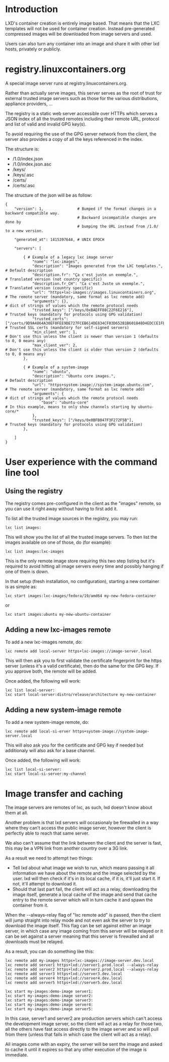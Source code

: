 # Introduction
LXD's container creation is entirely image based. That means that the
LXC templates will not be used for container creation. Instead
pre-generated compressed images will be downloaded from image servers
and used.

Users can also turn any container into an image and share it with other
lxd hosts, privately or publicly.

# registry.linuxcontainers.org
A special image server runs at registry.linuxcontainers.org.

Rather than actually serve images, this server serves as the root of
trust for external trusted image servers such as those for the various
distributions, appliance providers, ...

The registry is a static web server accessible over HTTPs which serves a
JSON index of all the trusted remotes including their remote URL,
protocol and list of valid and invalid GPG key(s).

To avoid requiring the use of the GPG server network from the client,
the server also provides a copy of all the keys referenced in the index.

The structure is:
 - /1.0/index.json
 - /1.0/index.json.asc
 - /keys/<GPG long ID>
 - /keys/<GPG long ID>.asc
 - /certs/<SHA-256 fingerprint>
 - /certs/<SHA-256 fingerprint>.asc

The structure of the json will be as follow:

    {
        "version": 1,               # Bumped if the format changes in a backward compatible way.
                                    # Backward incompatible changes are done by
                                    # bumping the URL instead from /1.0/ to a new version.

        "generated_at": 1415397644, # UNIX EPOCH

        "servers": [

            { # Example of a legacy lxc image server
                "name": "lxc-images",
                "description": "Images generated from the LXC templates.",                                      # Default description
                "description.fr": "Ça c'est juste un exemple.",                                                 # Translated version (not country specific)
                "description.fr_CH": "Ca c'est Juste un exemple.",                                              # Translated version (country specific)
                "url": "https+lxc-images://images.linuxcontainers.org",                                         # The remote server (mandatory, same format as lxc remote add)
                "arguments": {},                                                                                # dict of strings of values which the remote protocol needs
                "trusted_keys": ["/keys/0xBAEFF88C22F6E216"],                                                   # Trusted keys (mandatory for protocols using GPG validation)
                "trusted_certs": ["/certs/9D9A4864A30EF8FEE9DE727FCEB614DE834CF03D652B1B601848D4EDCCE1FB8B"],   # Trusted SSL certs (mandatory for self-signed servers)
                "min_client_ver": 1,                                                                            # Don't use this unless the client is newer than version 1 (defaults to 0, 0 means any)
                "max_client_ver": 2,                                                                            # Don't use this unless the client is older than version 2 (defaults to 0, 0 means any)
            },

            { # Example of a system-image
                "name": "ubuntu",
                "description": "Ubuntu core images.",                                                           # Default description
                "url": "https+system-image://system-image.ubuntu.com",                                          # The remote server (mandatory, same format as lxc remote add)
                "arguments": {                                                                                  # dict of strings of values which the remote protocol needs
                    "base": "ubuntu-core"                                                                       # In this example, means to only show channels starting by ubuntu-core/*
                },
                "trusted_keys": ["/keys/0x0BFB847F3F272F5B"],                                                   # Trusted keys (mandatory for protocols using GPG validation)
            },

        ]
    }


# User experience with the command line tool
## Using the registry
The registry comes pre-configured in the client as the "images" remote,
so you can use it right away without having to first add it.

To list all the trusted image sources in the registry, you may run:

    lxc list images:

This will show you the list of all the trusted image servers. To then
list the images available on one of those, do (for example):

    lxc list images:lxc-images


This is the only remote image store requiring this two step listing but
it's required to avoid hitting all image servers every time and possibly
hanging if one of them is down.


In that setup (fresh installation, no configuration), starting a new
container is as simple as:

    lxc start images:lxc-images/fedora/19/amd64 my-new-fedora-container

or

    lxc start images:ubuntu my-new-ubuntu-container

## Adding a new lxc-images remote
To add a new lxc-images remote, do:

    lxc remote add local-server https+lxc-images://image-server.local

This will then ask you to first validate the certificate fingerprint for
the https server (unless it's a valid certificate), then do the same for
the GPG key. If you approve both, the remote will be added.

Once added, the following will work:

    lxc list local-server:
    lxc start local-server:distro/release/architecture my-new-container


## Adding a new system-image remote
To add a new system-image remote, do:

    lxc remote add local-si-erver https+system-image://system-image-server.local

This will also ask you for the certificate and GPG key if needed but
additionaly will also ask for a base channel.

Once added, the following will work:

    lxc list local-si-server:
    lxc start local-si-server:my-channel


# Image transfer and caching
The image servers are remotes of lxc, as such, lxd doesn't know about them at all.

Another problem is that lxd servers will occasionaly be firewalled in a
way where they can't access the public image server, however the client
is perfectly able to reach that same server.

We also can't assume that the link between the client and the server is
fast, this may be a VPN link from another country over a 3G link.

As a result we need to attempt two things:
 * Tell lxd about what image we wish to run, which means passing it all
   information we have about the remote and the image selected by the user.
   lxd will then check if it's in its local cache, if it is, it'll just
   start it. If not, it'll attempt to download it.
 * Should that last part fail, the client will act as a relay,
   downloading the image itself, generate a local cache of the image and
   send that cache entry to the remote server which will in turn cache it
   and spawn the container from it.

When the --always-relay flag of "lxc remote add" is passed, then the
client will jump straight into relay mode and not even ask the server to
try to download the image itself. This flag can be set against either an
image server, in which case any image coming from this server will be
relayed or it can be set against a server meaning that this server is
firewalled and all downloads must be relayed.

As a result, you can do something like this:

    lxc remote add my-images https+lxc-images://image-server.dev.local
    lxc remote add server1 https+lxd://server1.prod.local --always-relay
    lxc remote add server2 https+lxd://server2.prod.local --always-relay
    lxc remote add server3 https+lxd://server3.dev.local
    lxc remote add server4 https+lxd://server4.dev.local
    lxc remote add server5 https+lxd://server5.dev.local

    lxc start my-images:demo-image server1:
    lxc start my-images:demo-image server2:
    lxc start my-images:demo-image server3:
    lxc start my-images:demo-image server4:
    lxc start my-images:demo-image server5:

In this case, server1 and server2 are production servers which can't
access the development image server, so the client will act as a relay
for those two, all the others have fast access directly to the image
server and so will pull from there (unless that fails in which case the
client will act as a relay).


All images come with an expiry, the server will be sent the image and
asked to cache it until it expires so that any other execution of the
image is immediate.
